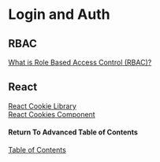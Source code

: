 #  Login and Auth

## RBAC

[What is Role Based Access Control (RBAC)?](https://digitalguardian.com/blog/what-role-based-access-control-rbac-examples-benefits-and-more)<br>

## React

[React Cookie Library](https://www.npmjs.com/package/react-cookie)<br>
[React Cookies Component](https://www.npmjs.com/package/react-cookies)<br>

#### Return To Advanced Table of Contents
[Table of Contents](https://github.com/TraceDugar/reading-notes/blob/main/401/toc.md)<br>
